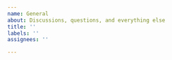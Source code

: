 ```yaml
---
name: General
about: Discussions, questions, and everything else
title: ''
labels: ''
assignees: ''

---
```



